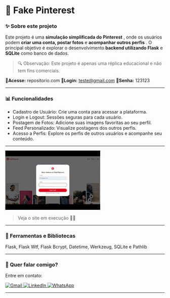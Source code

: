 # 🌆 Fake Pinterest

### ✨ Sobre este projeto

Este projeto é uma  **simulação simplificada do Pinterest** , onde os usuários podem **criar uma conta, postar fotos** e  **acompanhar outros perfis** . O principal objetivo é explorar o desenvolvimento **backend utilizando Flask** e **SQLite** como banco de dados.

> 🔍 Observação: Este projeto é apenas uma réplica educacional e não tem fins comerciais.



📌**Acesse:** repositorio.com
📧**Login:** teste@gmail.com
🔑**Senha:** 123123

---

### 📊 Funcionalidades

- Cadastro de Usuário: Crie uma conta para acessar a plataforma.
- Login e Logout: Sessões seguras para cada usuário.
- Postagem de Fotos: Adicione suas imagens favoritas ao seu perfil.
- Feed Personalizado: Visualize postagens dos outros perfis.
- Acesso a Perfis: Explore os perfis de outros usuários e acompanhe seu conteúdo.

---

<img src="fakepinterest.gif" alt="site">

> Veja o site em execução 🐱‍💻

---

### 🚀 Ferramentas e Bibliotecas

Flask, Flask Wtf, Flask Bcrypt, Datetime, Werkzeug, SQLite e Pathlib

---

### 💌 Quer falar comigo?

Entre em contato:

<p align="left">  
<a href="mailto:edsoncarvalhointuria@gmail.com" title="Gmail">  
  <img src="https://img.shields.io/badge/-Gmail-FF0000?style=flat-square&labelColor=FF0000&logo=gmail&logoColor=white" alt="Gmail"/>  
</a>  
<a href="#" title="LinkedIn">  
  <img src="https://img.shields.io/badge/-LinkedIn-0e76a8?style=flat-square&logo=linkedin&logoColor=white" alt="LinkedIn"/>  
</a>  
<a href="https://wa.me/5511962400219" title="WhatsApp">  
  <img src="https://img.shields.io/badge/-WhatsApp-25d366?style=flat-square&labelColor=25d366&logo=whatsapp&logoColor=white" alt="WhatsApp"/>  
</a>  
</p>

---
